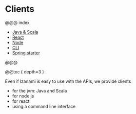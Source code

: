# Clients

@@@ index

 * [Java & Scala](jvm.md)
 * [React](react.md)
 * [Node](node.md)
 * [CLI](cli.md)
 * [Spring starter](spring-starter.md)

@@@ 

@@toc { depth=3 }

Even if Izanami is easy to use with the APIs, we provide clients 

* for the jvm: Java and Scala 
* for node js 
* for react 
* using a command line interface 

 


